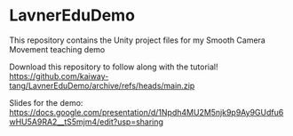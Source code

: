 # LavnerEduDemo
This repository contains the Unity project files for my Smooth Camera Movement teaching demo

Download this repository to follow along with the tutorial!
https://github.com/kaiway-tang/LavnerEduDemo/archive/refs/heads/main.zip

Slides for the demo:
https://docs.google.com/presentation/d/1Npdh4MU2M5njk9p9Ay9GUdfu6wHU5A9RA2__tS5mjm4/edit?usp=sharing
